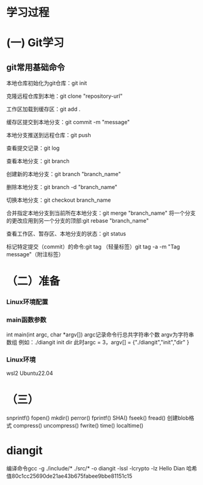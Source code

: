 # 学习过程
# (一) Git学习

## git常用基础命令
本地仓库初始化为git仓库：git init

克隆远程仓库到本地：git clone "repository-url"

工作区加载到缓存区：git add .

缓存区提交到本地分支：git commit -m "message"

本地分支推送到远程仓库：git push

查看提交记录：git log

查看本地分支：git branch

创建新的本地分支：git branch "branch_name"

删除本地分支：git branch -d "branch_name"

切换本地分支：git checkout branch_name

合并指定本地分支到当前所在本地分支：git merge
 "branch_name"
将一个分支的更改应用到另一个分支的顶部:git rebase "branch_name"

查看工作区、暂存区、本地分支的状态：git status

标记特定提交（commit）的命令:git tag <tagname>（轻量标签）git tag -a <tagname> -m "Tag message"（附注标签）

# （二）准备
### Linux环境配置



### main函数参数
int main(int argc, char *argv[])
argc记录命令行总共字符串个数 argv为字符串数组
例如：./diangit init dir
此时argc = 3，argv[] = {"./diangit","init","dir" }
### Linux环境
wsl2 Ubuntu22.04
# （三）
snprintf()
fopen()
mkdir()
perror()
fprintf()
SHA()
fseek()
fread()
创建blob格式
compress()
uncompress()
fwrite()
time()
localtime()



# diangit
编译命令gcc -g ./include/* ./src/* -o diangit -lssl -lcrypto -lz 
Hello Dian 哈希值80c1cc25690de21ae43b675fabee9bbe81151c15